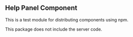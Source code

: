 ## Help Panel Component

This is a test module for distributing components using npm.

This package does not include the server code.
